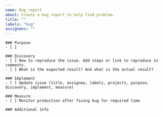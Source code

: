 ```yaml
---
name: Bug report
about: Create a bug report to help find problem.
title: ""
labels: "bug"
assignees: ""
---
```


```[tasklist]
### Purpose
- [ ] 
```

```[tasklist]
### Discovery
- [ ] How to reproduce the issue. Add steps or link to reproduce in comments. 
- [ ] What is the expected result? And what is the actual result?
```

```[tasklist]
### Implement
- [ ] Update issue (title, assignee, labels, projects, purpose, discovery, implement, measure)
```

```[tasklist]
### Measure
- [ ] Monitor production after fixing bug for required time

```

```[tasklist]
### Additional info
```
